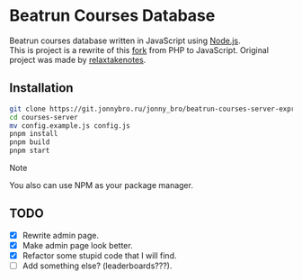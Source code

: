 # Beatrun Courses Database

Beatrun courses database written in JavaScript using [Node.js](https://nodejs.org).\
This is project is a rewrite of this [fork](https://github.com/JonnyBro/beatrun-courses-server) from PHP to JavaScript. Original project was made by [relaxtakenotes](https://github.com/relaxtakenotes/beatrun-courses-server).

## Installation

```bash
git clone https://git.jonnybro.ru/jonny_bro/beatrun-courses-server-express courses-server
cd courses-server
mv config.example.js config.js
pnpm install
pnpm build
pnpm start
```

> [!NOTE]
> You also can use NPM as your package manager.

## TODO

* [X] Rewrite admin page.
* [X] Make admin page look better.
* [X] Refactor some stupid code that I will find.
* [ ] Add something else? (leaderboards???).
